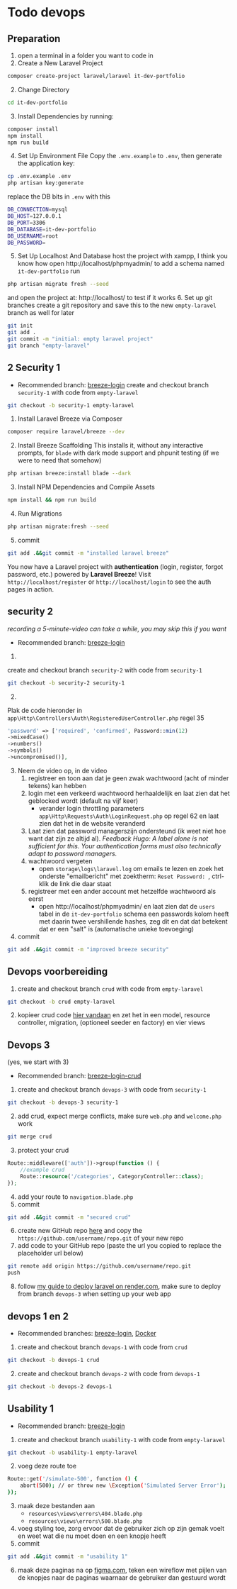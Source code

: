 # Todo devops
## Preparation
1. open a terminal in a folder you want to code in
2. Create a New Laravel Project
```bash
composer create-project laravel/laravel it-dev-portfolio
```
2. Change Directory
```bash
cd it-dev-portfolio
```
3. Install Dependencies by running:
```bash
composer install
npm install
npm run build
```
4. Set Up Environment File
Copy the `.env.example` to `.env`, then generate the application key:
```bash
cp .env.example .env
php artisan key:generate
```
replace the DB bits in `.env` with this
```bash
DB_CONNECTION=mysql
DB_HOST=127.0.0.1
DB_PORT=3306
DB_DATABASE=it-dev-portfolio
DB_USERNAME=root
DB_PASSWORD=
```
5. Set Up Localhost And Database
host the project with xampp, I think you know how
open http://localhost/phpmyadmin/ to add a schema named `it-dev-portfolio`
run 
```bash
php artisan migrate fresh --seed
```
and open the project at: http://localhost/ to test if it works
6. Set up git branches
create a git repository and save this to the new `empty-laravel` branch as well for later
```bash
git init
git add .
git commit -m "initial: empty laravel project"
git branch "empty-laravel"
```

## 2 Security 1
- Recommended branch: [breeze-login](https://github.com/SP4CEBARsystems/it-dev-portfolio-guide/tree/breeze-login)
create and checkout branch `security-1` with code from `empty-laravel`
```bash
git checkout -b security-1 empty-laravel
```
1. Install Laravel Breeze via Composer
```bash
composer require laravel/breeze --dev
```
2. Install Breeze Scaffolding
This installs it, without any interactive prompts, for `blade` with dark mode support and phpunit testing (if we were to need that somehow)
```bash
php artisan breeze:install blade --dark
```
3. Install NPM Dependencies and Compile Assets
```bash
npm install && npm run build
```
4. Run Migrations
```bash
php artisan migrate:fresh --seed
```
5. commit
```bash
git add .&&git commit -m "installed laravel breeze"
```
You now have a Laravel project with **authentication** (login, register, forgot password, etc.) powered by **Laravel Breeze**!
Visit `http://localhost/register` or `http://localhost/login` to see the auth pages in action.

## security 2
*recording a 5-minute-video can take a while, you may skip this if you want*
- Recommended branch: [breeze-login](https://github.com/SP4CEBARsystems/it-dev-portfolio-guide/tree/breeze-login)
1.
create and checkout branch `security-2` with code from `security-1`
```bash
git checkout -b security-2 security-1
```
2.
Plak de code hieronder in `app\Http\Controllers\Auth\RegisteredUserController.php` regel 35
```php
'password' => ['required', 'confirmed', Password::min(12)
->mixedCase()
->numbers()
->symbols()
->uncompromised()],
```
3. Neem de video op, in de video
   1. registreer en toon aan dat je geen zwak wachtwoord (acht of minder tekens) kan hebben
   2. login met een verkeerd wachtwoord herhaaldelijk en laat zien dat het geblocked wordt (default na vijf keer)
      - verander login throttling parameters `app\Http\Requests\Auth\LoginRequest.php` op regel 62 en laat zien dat het in de website veranderd
   3. Laat zien dat password managerszijn ondersteund (ik weet niet hoe want dat zijn ze altijd al). *Feedback Hugo: A label alone is not sufficient for this. Your authentication forms must also technically adapt to password managers.*
   4. wachtwoord vergeten
      - open `storage\logs\laravel.log` om emails te lezen en zoek het onderste "emailbericht" met zoektherm: `Reset Password: `, ctrl-klik de link die daar staat
   5. registreer met een ander account met hetzelfde wachtwoord als eerst
      - open http://localhost/phpmyadmin/ en laat zien dat de `users` tabel in de `it-dev-portfolio` schema een passwords kolom heeft met daarin twee vershillende hashes, zeg dit en dat dat betekent dat er een "salt" is (automatische unieke toevoeging)
4. commit
```bash
git add .&&git commit -m "improved breeze security"
```

## Devops voorbereiding
1. create and checkout branch `crud` with code from `empty-laravel`
```bash
git checkout -b crud empty-laravel
```
2. kopieer crud code [hier vandaan](https://github.com/SP4CEBARsystems/it-dev-portfolio-guide/tree/crud) en zet het in een model, resource controller, migration, (optioneel seeder en factory) en vier views


## Devops 3
(yes, we start with 3)
- Recommended branch: [breeze-login-crud](https://github.com/SP4CEBARsystems/it-dev-portfolio-guide/tree/breeze-login-crud)
1. create and checkout branch `devops-3` with code from `security-1`
```bash
git checkout -b devops-3 security-1
```
2. add crud, expect merge conflicts, make sure `web.php` and `welcome.php` work
```bash
git merge crud
```
3. protect your crud
```php
Route::middleware(['auth'])->group(function () {
    //example crud
    Route::resource('/categories', CategoryController::class);
});
```
4. add your route to `navigation.blade.php`
5. commit
```bash
git add .&&git commit -m "secured crud"
```
6. create new GitHub repo [here](<https://github.com/new>) and copy the `https://github.com/username/repo.git` of your new repo
7. add code to your GitHub repo (paste the url you copied to replace the placeholder url below)
```bash
git remote add origin https://github.com/username/repo.git
push
```
8. follow [my guide to deploy laravel on render.com](<https://github.com/SP4CEBARsystems/Deploy-Laravel-on-Render>), make sure to deploy from branch `devops-3` when setting up your web app


## devops 1 en 2
- Recommended branches: [breeze-login](https://github.com/SP4CEBARsystems/it-dev-portfolio-guide/tree/breeze-login), [Docker](https://github.com/SP4CEBARsystems/it-dev-portfolio-guide/tree/docker)
1. create and checkout branch `devops-1` with code from `crud`
```bash
git checkout -b devops-1 crud
```
2. create and checkout branch `devops-2` with code from `devops-1`
```bash
git checkout -b devops-2 devops-1
```

## Usability 1
- Recommended branch: [breeze-login](https://github.com/SP4CEBARsystems/it-dev-portfolio-guide/tree/empty-laravel)
1. create and checkout branch `usability-1` with code from `empty-laravel`
```bash
git checkout -b usability-1 empty-laravel
```
2. voeg deze route toe
```bash
Route::get('/simulate-500', function () {
    abort(500); // or throw new \Exception('Simulated Server Error');
});
```
3. maak deze bestanden aan
   - `resources\views\errors\404.blade.php`
   - `resources\views\errors\500.blade.php`
4. voeg styling toe, zorg ervoor dat de gebruiker zich op zijn gemak voelt en weet wat die nu moet doen en een knopje heeft
5. commit
```bash
git add .&&git commit -m "usability 1"
```
6. maak deze paginas na op [figma.com](https://www.figma.com/), teken een wireflow met pijlen van de knopjes naar de paginas waarnaar de gebruiker dan gestuurd wordt
